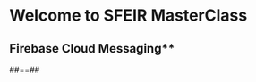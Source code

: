 <!-- .slide: class="first-slide" sfeir-level="2" sfeir-techno="Firebase" -->

# **Welcome to SFEIR MasterClass**

## Firebase Cloud Messaging**

##==##

